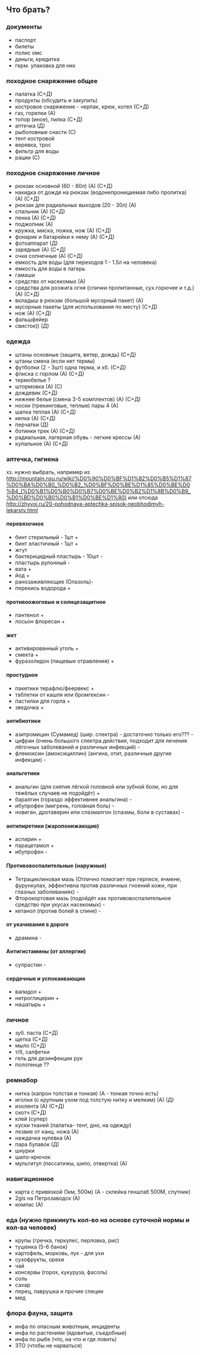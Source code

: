 ## Что брать?

### документы

* паспорт
* билеты
* полис омс
* деньги, кредитка
* герм. упаковка для них

### походное снаряжение общее
* палатка (С+Д)
* продукты (обсудить и закупить)
* костровое снаряжение - черпак, крюк, котел (С+Д)
* газ, горелки (А)
* топор (иное), пилка (С+Д)
* аптечка (Д)
* рыболовные снасти (С)
* тент костровой
* веревка, трос
* фильтр для воды
* рации (С)

### походное снаряжение личное

* рюкзак основной (60 - 80л) (А) (С+Д)
* накидка от дождя на рюкзак (водонепроницаемая либо пропитка) (А) (С+Д)
* рюкзак для радиальных выходов (20 - 30л) (А)
* спальник (А) (С+Д)
* пенка (А) (С+Д)
* поджопник (А)
* кружка, миска, ложка, нож (А) (С+Д)
* фонарик и батарейки к нему (А) (С+Д)
* фотоаппарат (Д)
* зарядные (А) (С+Д)
* очки солнечные (А) (С+Д)
* емкость для воды (для переходов 1 - 1.5л на человека)
* емкость для воды в лагерь
* гамаши
* средство от насекомых (А)
* средства для розжига огня (спички пропитанные, сух.горючее и т.д.) (А) (С+Д)
* вкладыш в рюкзак (большой мусорный пакет) (А)
* мусорные пакеты (для использования по месту) (С+Д)
* нож (А) (С+Д)
* фальшфейер
* свисток)) (Д)

### одежда
* штаны основные (защита, ветер, дождь) (С+Д)
* штаны смена (если нет термы) 
* футболки (2 - 3шт) одна терма, и хб. (С+Д)
* флиска с горлом (А) (С+Д)
* термобелье ? 
* штормовка (А) (С)
* дождевик (С+Д)
* нижнее белье (смена 3-5 комплектов) (А) (С+Д)
* носки (трекинговые, теплые) пары 4 (А)
* шапка теплая (А) (С+Д)
* кепка (А) (С+Д)
* перчатки (Д)
* ботинки трек (А) (С+Д)
* радиальная, лагерная обувь - легкие крессы (А)
* купальное (А) (С+Д)

### аптечка, гигиена 
хз. нужно выбрать, например из http://mountain.nsu.ru/wiki/%D0%90%D0%BF%D1%82%D0%B5%D1%87%D0%BA%D0%B0_%D0%B2_%D0%BF%D0%BE%D1%85%D0%BE%D0%B4_(%D0%B1%D0%B0%D0%B7%D0%BE%D0%B2%D1%8B%D0%B9_%D0%BD%D0%B0%D0%B1%D0%BE%D1%80)
или отсюда http://zhyvoi.ru/20-pohodnaya-aptechka-spisok-neobhodimyh-lekarstv.html

#### перевязочное
* бинт стерильный - 1шт +
* бинт эластичный - 1шт +
* жгут
* бактерицидный пластырь - 10шт -
* пластырь рулонный -
* вата +
* йод +
* ранозаживляющее (Олазоль)-
* перекись водорода +

#### противоожоговые и солнцезащитное
* пантенол +
* лосьон флоресан +

#### жкт
* активированный уголь +
* смекта +
* фуразолидон (пищевые отравления) +

#### простудное
* пакетики терафлю/феервекс +
* таблетки от кашля или бромгексин -
* пастилки для горла +
* зведочка +

#### антибиотики
* азитромицин (Сумамед) (шир. спектра) - достаточно только его??? -
* цифран (очень большого спектра действия, подходит для лечения лёгочных заболеваний и различных инфекций) -
* флемоксин (амоксициллин) (ангина, отит, различные другие инфекции) -

#### анальгетики 
* анальгин (для снятия лёгкой головной или зубной боли, но для тяжёлых случаев не подойдёт) +
* баралгин (гораздо эффективнее анальгина) -
* ибупрофен (мигрень, головная боль) -
* новиган, дротаверин или спазмалгон (спазмы, боли в суставах) -

#### антипиретики (жаропонижающие)
* аспирин +
* парацетамол +
* ибупрофен -

#### Противовоспалительные (наружные)
* Тетрациклиновая мазь (Отлично помогает при герпесе, ячмене, фурункулах, эффективна против различных гноений кожи, при глазных заболеваниях) -
* Фторокортовая мазь (подойдёт как противовоспалительное средство при укусах насекомых) -
* кетанол (против болей в спине) -

#### от укачивания в дороге
* драмина -

#### Антигистамины (от аллергии)
* супрастин -

#### сердечные и успокаивающие
* валидол +
* нитроглицерин +
* нашатырь +

### личное
* зуб. паста (С+Д)
* щетка (С+Д)
* мыло (С+Д)
* т/б, салфетки 
* гель для дезинфекции рук
* полотенце ??

### ремнабор
* нитка (капрон толстая и тонкая) (А - тонкая точно есть)
* иголки (с крупным ухом под толстую нитку и мелким) (А) (Д)
* изолента (А) (С+Д)
* скотч (С+Д)
* клей (супер) 
* куски тканей (палатка- тент, дно, на одежду)
* лезвие от канц. ножа (А)
* наждачка нулевка (А)
* пара булавок (Д)
* шнурки
* шило-крючок
* мультитул (пассатижы, шило, отвертка) (А)

### навигационное
* карта с привязкой (1км, 500м) (А - склейка генштаб 500М, спутник)
* 2gis на Петрозаводск (А)
* компас (А)

### еда (нужно прикинуть кол-во на основе суточной нормы и кол-ва человек)
* крупы (гречка, геркулес, перловка, рис)
* тушенка (5-6 банок)
* картофель, морковь, лук - для ухи
* сухофрукты, орехи
* чай
* консервы (горох, кукуруза, фасоль)
* соль
* сахар
* перец, лаврушка и прочие специи
* мед

### флора фауна, защита
* инфа по опасным животным, инциденты
* инфа по растениям (ядовитые, съедобные)
* инфа по рыбе (что, на что и где ловить)
* ЗТО (чтобы не нарваться)


